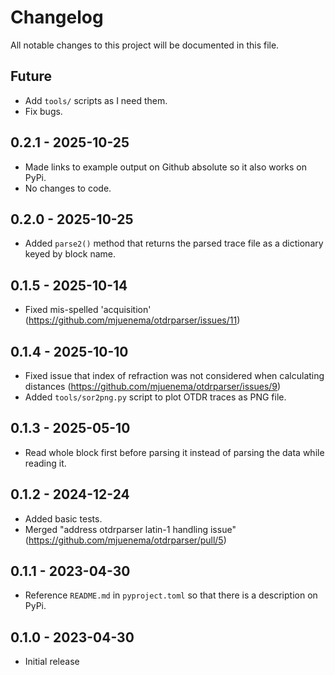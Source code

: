 # Changelog
All notable changes to this project will be documented in this file.

## Future
* Add ``tools/`` scripts as I need them.
* Fix bugs.

## 0.2.1 - 2025-10-25
* Made links to example output on Github absolute so it also works on PyPi.
* No changes to code.

## 0.2.0 - 2025-10-25
* Added ``parse2()`` method that returns the parsed trace file as a dictionary keyed by block name.

## 0.1.5 - 2025-10-14
* Fixed mis-spelled 'acquisition' (https://github.com/mjuenema/otdrparser/issues/11)

## 0.1.4 - 2025-10-10
* Fixed issue that index of refraction was not considered when calculating distances (https://github.com/mjuenema/otdrparser/issues/9)
* Added ``tools/sor2png.py`` script to plot OTDR traces as PNG file.

## 0.1.3 - 2025-05-10
* Read whole block first before parsing it instead of parsing the data while reading it.

## 0.1.2 - 2024-12-24
* Added basic tests.
* Merged "address otdrparser latin-1 handling issue" (https://github.com/mjuenema/otdrparser/pull/5)


## 0.1.1 - 2023-04-30
* Reference ``README.md`` in ``pyproject.toml`` so that there is a description on PyPi.

## 0.1.0 - 2023-04-30
* Initial release
